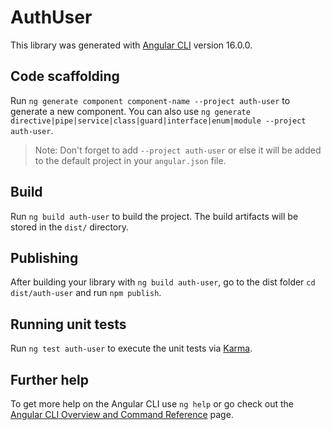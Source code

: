 # AuthUser

This library was generated with [Angular CLI](https://github.com/angular/angular-cli) version 16.0.0.

## Code scaffolding

Run `ng generate component component-name --project auth-user` to generate a new component. You can also use `ng generate directive|pipe|service|class|guard|interface|enum|module --project auth-user`.
> Note: Don't forget to add `--project auth-user` or else it will be added to the default project in your `angular.json` file. 

## Build

Run `ng build auth-user` to build the project. The build artifacts will be stored in the `dist/` directory.

## Publishing

After building your library with `ng build auth-user`, go to the dist folder `cd dist/auth-user` and run `npm publish`.

## Running unit tests

Run `ng test auth-user` to execute the unit tests via [Karma](https://karma-runner.github.io).

## Further help

To get more help on the Angular CLI use `ng help` or go check out the [Angular CLI Overview and Command Reference](https://angular.io/cli) page.
